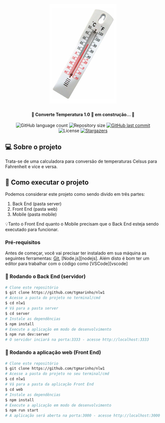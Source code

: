 <h1 align="center">
    <img alt="Conversão de Temperatura" title="#ConverteTemperatura" src="./src/img/termometro.jpg" />
</h1>

<h4 align="center"> 
	🚧 Converte Temperatura 1.0 🚀 em construção... 🚧
</h4>

<p align="center">
  <img alt="GitHub language count" src="https://img.shields.io/github/languages/count/patrickdevv/conversao-temperatura?color=%2304D361">

  <img alt="Repository size" src="https://img.shields.io/github/repo-size/patrickdevv/conversao-temperatura">

  	
  
  
  <a href="https://github.com/tgmarinho/nlw1/commits/master">
    <img alt="GitHub last commit" src="https://img.shields.io/github/last-commit/patrickdevv/conversao-temperatura">
  </a>

  <img alt="License" src="https://img.shields.io/badge/license-MIT-brightgreen">
   <a href="https://github.com/patrickdevv/conversao-temperatura/stargazers">
    <img alt="Stargazers" src="https://img.shields.io/github/stars/patrickdevv/conversao-temperatura?style=social">
  </a>
</p>


## 💻 Sobre o projeto

Trata-se de uma calculadora para conversão de temperaturas Celsus para Fahrenheit e vice e versa.

## 🚀 Como executar o projeto

Podemos considerar este projeto como sendo divido em três partes:
1. Back End (pasta server) 
2. Front End (pasta web)
3. Mobile (pasta mobile)

💡Tanto o Front End quanto o Mobile precisam que o Back End esteja sendo executado para funcionar.

### Pré-requisitos

Antes de começar, você vai precisar ter instalado em sua máquina as seguintes ferramentas:
[Git](https://git-scm.com), [Node.js][nodejs]. 
Além disto é bom ter um editor para trabalhar com o código como [VSCode][vscode]

### 🎲 Rodando o Back End (servidor)

```bash
# Clone este repositório
$ git clone https://github.com/tgmarinho/nlw1
# Acesse a pasta do projeto no terminal/cmd
$ cd nlw1
# Vá para a pasta server
$ cd server
# Instale as dependências
$ npm install
# Execute a aplicação em modo de desenvolvimento
$ npm run dev:server
# O servidor inciará na porta:3333 - acesse http://localhost:3333 
```

### 🧭 Rodando a aplicação web (Front End)

```bash
# Clone este repositório
$ git clone https://github.com/tgmarinho/nlw1
# Acesse a pasta do projeto no seu terminal/cmd
$ cd nlw1
# Vá para a pasta da aplicação Front End
$ cd web
# Instale as dependências
$ npm install
# Execute a aplicação em modo de desenvolvimento
$ npm run start
# A aplicação será aberta na porta:3000 - acesse http://localhost:3000